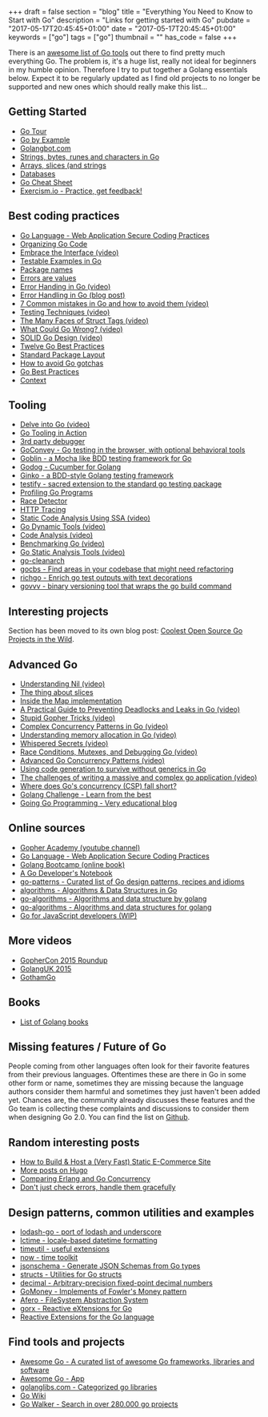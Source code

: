 +++
draft = false
section = "blog"
title = "Everything You Need to Know to Start with Go"
description = "Links for getting started with Go"
pubdate = "2017-05-17T20:45:45+01:00"
date = "2017-05-17T20:45:45+01:00"
keywords = ["go"]
tags = ["go"]
thumbnail = ""
has_code = false
+++

There is an [awesome list of Go tools](https://github.com/avelino/awesome-go) out there to find pretty much everything Go. The problem is, it's a huge list, really not ideal for beginners in my humble opinion. Therefore I try to put together a Golang essentials below. Expect it to be regularly updated as I find old projects to no longer be supported and new ones which should really make this list...

## Getting Started

 - [Go Tour](https://golang.org/)
 - [Go by Example](https://gobyexample.com/)
 - [Golangbot.com](https://golangbot.com/learn-golang-series/)
 - [Strings, bytes, runes and characters in Go](https://blog.golang.org/strings)
 - [Arrays, slices (and strings](https://blog.golang.org/slices)
 - [Databases](http://go-database-sql.org/)
 - [Go Cheat Sheet](https://github.com/a8m/go-lang-cheat-sheet)
 - [Exercism.io - Practice, get feedback!](http://exercism.io/)

## Best coding practices

 - [Go Language - Web Application Secure Coding Practices](https://checkmarx.gitbooks.io/go-scp/)
 - [Organizing Go Code](https://blog.golang.org/organizing-go-code)
 - [Embrace the Interface (video)](https://www.youtube.com/watch?v=xyDkyFjzFVc)
 - [Testable Examples in Go](https://blog.golang.org/examples)
 - [Package names](https://blog.golang.org/package-names)
 - [Errors are values](https://blog.golang.org/errors-are-values)
 - [Error Handing in Go (video)](https://vimeo.com/115782573)
 - [Error Handling in Go (blog post)](https://blog.golang.org/error-handling-and-go)
 - [7 Common mistakes in Go and how to avoid them (video)](https://vimeo.com/115776445)
 - [Testing Techniques (video)](https://www.youtube.com/watch?v=ndmB0bj7eyw)
 - [The Many Faces of Struct Tags (video)](https://www.youtube.com/watch?v=_SCRvMunkdA)
 - [What Could Go Wrong? (video)](https://www.youtube.com/watch?v=VC3QXZ-x5yI)
 - [SOLID Go Design (video)](https://www.youtube.com/watch?v=zzAdEt3xZ1M)
 - [Twelve Go Best Practices](https://www.youtube.com/watch?v=8D3Vmm1BGoY)
 - [Standard Package Layout](https://medium.com/@benbjohnson/standard-package-layout-7cdbc8391fc1)
 - [How to avoid Go gotchas](http://divan.github.io/posts/avoid_gotchas/)
 - [Go Best Practices](https://peter.bourgon.org/go-best-practices-2016/)
 - [Context](https://peter.bourgon.org/blog/2016/07/11/context.html)

## Tooling

 - [Delve into Go (video)](https://www.youtube.com/watch?v=InG72scKPd4)
 - [Go Tooling in Action](https://www.youtube.com/watch?v=uBjoTxosSys)
 - [3rd party debugger](https://github.com/derekparker/delve)
 - [GoConvey - Go testing in the browser, with optional behavioral tools](github.com/smartystreets/goconvey)
 - [Goblin - a Mocha like BDD testing framework for Go](https://github.com/franela/goblin)
 - [Godog - Cucumber for Golang](https://github.com/DATA-DOG/godog)
 - [Ginko - a BDD-style Golang testing framework](https://onsi.github.io/ginkgo)
 - [testify - sacred extension to the standard go testing package](https://github.com/stretchr/testify)
 - [Profiling Go Programs](https://blog.golang.org/profiling-go-programs)
 - [Race Detector](https://blog.golang.org/race-detector)
 - [HTTP Tracing](https://blog.golang.org/http-tracing)
 - [Static Code Analysis Using SSA (video)](https://www.youtube.com/watch?v=D2-gaMvWfQY)
 - [Go Dynamic Tools (video)](https://www.youtube.com/watch?v=a9xrxRsIbSU)
 - [Code Analysis (video)](https://blog.golang.org/gouk15)
 - [Benchmarking Go (video)](https://vimeo.com/114975899)
 - [Go Static Analysis Tools (video)](https://vimeo.com/114736889)
 - [go-cleanarch](https://github.com/roblaszczak/go-cleanarch)
 - [gocbs - Find areas in your codebase that might need refactoring](https://github.com/variadico/gocbs)
 - [richgo - Enrich go test outputs with text decorations](https://github.com/kyoh86/richgo)
 - [govvv - binary versioning tool that wraps the go build command](https://github.com/ahmetb/govvv)

## Interesting projects

Section has been moved to its own blog post: [Coolest Open Source Go Projects in the Wild](https://peteraba.com/post/coolest-open-source-go-projects-in-the-wild).

## Advanced Go

 - [Understanding Nil (video)](https://www.youtube.com/watch?v=ynoY2xz-F8s)
 - [The thing about slices](https://scene-si.org/2017/08/06/the-thing-about-slices/)
 - [Inside the Map implementation](https://www.youtube.com/watch?v=Tl7mi9QmLns)
 - [A Practical Guide to Preventing Deadlocks and Leaks in Go (video)](https://www.youtube.com/watch?v=3EW1hZ8DVyw)
 - [Stupid Gopher Tricks (video)](https://www.youtube.com/watch?v=UECh7X07m6E)
 - [Complex Concurrency Patterns in Go (video)](https://www.youtube.com/watch?v=2HOO5gIgyMg)
 - [Understanding memory allocation in Go (video)](https://www.youtube.com/watch?v=zjoieOpy5hE)
 - [Whispered Secrets (video)](https://www.youtube.com/watch?v=ViBRx-F4Z2U)
 - [Race Conditions, Mutexes, and Debugging Go (video)](https://vimeo.com/116108566)
 - [Advanced Go Concurrency Patterns (video)](https://www.youtube.com/watch?v=QDDwwePbDtw)
 - [Using code generation to survive without generics in Go](https://www.calhoun.io/using-code-generation-to-survive-without-generics-in-go/)
 - [The challenges of writing a massive and complex go application (video)](https://www.youtube.com/watch?v=hWNwI5q01gI)
 - [Where does Go's concurrency (CSP) fall short?](https://www.quora.com/Where-does-Gos-concurrency-CSP-fall-short/answer/Sameer-Ajmani)
 - [Golang Challenge - Learn from the best](http://golang-challenge.org/)
 - [Going Go Programming - Very educational blog](https://www.goinggo.net)

## Online sources

 - [Gopher Academy (youtube channel)](https://www.youtube.com/channel/UCx9QVEApa5BKLw9r8cnOFEA)
 - [Go Language - Web Application Secure Coding Practices](https://checkmarx.gitbooks.io/go-scp/)
 - [Golang Bootcamp (online book)](http://www.golangbootcamp.com/book)
 - [A Go Developer's Notebook](https://leanpub.com/GoNotebook/read)
 - [go-patterns - Curated list of Go design patterns, recipes and idioms](https://github.com/tmrts/go-patterns)
 - [algorithms - Algorithms & Data Structures in Go](https://github.com/arnauddri/algorithms)
 - [go-algorithms - Algorithms and data structure by golang](https://github.com/tcnksm/go-algorithms)
 - [go-algorithms - Algorithms and data structures for golang](https://github.com/0xAX/go-algorithms)
 - [Go for JavaScript developers (WIP)](https://github.com/pazams/go-for-javascript-developers)

## More videos

 - [GopherCon 2015 Roundup](https://blog.golang.org/gophercon2015)
 - [GolangUK 2015](https://blog.golang.org/gouk15)
 - [GothamGo](https://blog.golang.org/gothamgo)

## Books

 - [List of Golang books](https://github.com/dariubs/GoBooks)

## Missing features / Future of Go

People coming from other languages often look for their favorite features from their previous languages. Oftentimes
these are there in Go in some other form or name, sometimes they are missing because the language authors consider them
harmful and sometimes they just haven't been added yet. Chances are, the community already discusses these features and
the Go team is collecting these complaints and discussions to consider them when designing Go 2.0. You can find the list
on [Github](https://github.com/golang/go/wiki/ExperienceReports).

## Random interesting posts

 - [How to Build & Host a (Very Fast) Static E-Commerce Site](https://snipcart.com/blog/hugo-tutorial-static-site-ecommerce)
 - [More posts on Hugo](https://gohugo.io/community/press/)
 - [Comparing Erlang and Go Concurrency](https://www.youtube.com/watch?v=2yiKUIDFc2I)
 - [Don't just check errors, handle them gracefully](https://www.youtube.com/watch?v=lsBF58Q-DnY)

## Design patterns, common utilities and examples

 - [lodash-go - port of lodash and underscore](https://github.com/Mparaiso/lodash-go)
 - [lctime - locale-based datetime formatting](https://github.com/variadico/lctimeo)
 - [timeutil - useful extensions](https://github.com/leekchan/timeutil)
 - [now - time toolkit](https://github.com/jinzhu/now)
 - [jsonschema - Generate JSON Schemas from Go types](https://github.com/alecthomas/jsonschema)
 - [structs - Utilities for Go structs](https://github.com/fatih/structs)
 - [decimal - Arbitrary-precision fixed-point decimal numbers](https://github.com/shopspring/decimal)
 - [GoMoney - Implements of Fowler's Money pattern](https://github.com/rhymond/go-money)
 - [Afero - FileSystem Abstraction System](https://github.com/spf13/afero)
 - [gorx - Reactive eXtensions for Go](https://github.com/alecthomas/gorx)
 - [Reactive Extensions for the Go language](https://github.com/ReactiveX/RxGo)

## Find tools and projects

 - [Awesome Go - A curated list of awesome Go frameworks, libraries and software](https://awesome-go.com/)
 - [Awesome Go - App](https://go.libhunt.com/)
 - [golanglibs.com - Categorized go libraries](https://golanglibs.com/)
 - [Go Wiki](https://github.com/golang/go/wiki)
 - [Go Walker - Search in over 280.000 go projects](https://gowalker.org/)

